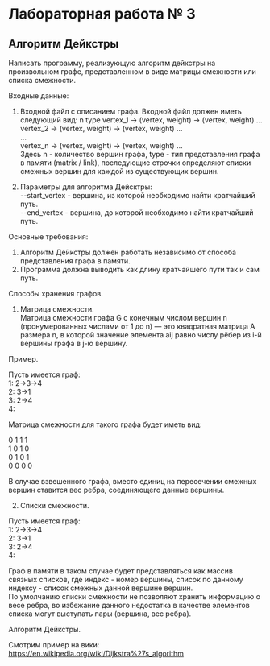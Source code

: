 # Лабораторная работа № 3

## Алгоритм Дейкстры

Написать программу, реализующую алгоритм дейкстры на произвольном графе, представленном в виде матрицы смежности или списка смежности. 

Входные данные:  
1. Входной файл с описанием графа. Входной файл должен иметь следующий вид: 
   n
   type
   vertex_1 -> (vertex, weight) -> (vertex, weight) ...  
   vertex_2 -> (vertex, weight) -> (vertex, weight) ...  
   ...  
   vertex_n -> (vertex, weight) -> (vertex, weight) ...  
  Здесь n - количество вершин графа, type - тип представления графа в памяти (matrix / link), последующие строчки определяют списки смежных вершин для каждой из существующих вершин. 
  
2. Параметры для алгоритма Дейсктры:  
   --start_vertex - вершина, из которой необходимо найти кратчайший путь.  
   --end_vertex - вершина, до которой необходимо найти кратчайший путь.  

Основные требования:  
1. Алгоритм Дейкстры должен работать независимо от способа представления графа в памяти.  
2. Программа должна выводить как длину кратчайшего пути так и сам путь.  

Способы хранения графов.  
1. Матрица смежности.  
Матрица смежности графа G с конечным числом вершин n (пронумерованных числами от 1 до n) — это квадратная матрица A размера n, в которой значение элемента aij равно числу рёбер из i-й вершины графа в j-ю вершину.  
  
Пример. 

Пусть имеется граф:  
1: 2->3->4  
2: 3->1  
3: 2->4  
4: 
  
Матрица смежности для такого графа будет иметь вид:  
  
0 1 1 1  
1 0 1 0  
0 1 0 1  
0 0 0 0  
  
В случае взвешенного графа, вместо единиц на пересечении смежных вершин ставится вес ребра, соединяющего данные вершины.  
  
2. Списки смежности.  

Пусть имеется граф:  
1: 2->3->4  
2: 3->1  
3: 2->4  
4: 

Граф в памяти в таком случае будет представляться как массив связных списков, где индекс - номер вершины, список по данному индексу - список смежных данной вершине вершин.  
По умолчанию списки смежности не позволяют хранить информацию о весе ребра, во избежание данного недостатка в качестве элементов списка могут выступать пары (вершина, вес ребра).  

Алгоритм Дейкстры.  

Смотрим пример на вики: https://en.wikipedia.org/wiki/Dijkstra%27s_algorithm  
